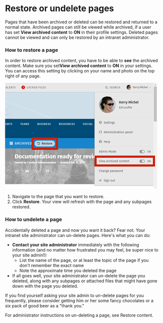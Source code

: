 # Restore or undelete pages

Pages that have been archived or deleted can be restored and returned to a normal state. Archived pages can still be viewed while archived, if a user has set **View archived content** to **ON** in their profile settings. Deleted pages cannot be viewed and can only be restored by an intranet administrator. 

### How to restore a page

In order to restore archived content, you have to be able to **see** the archived content. Make sure you set**View archived content** to **ON** in your settings. You can access this setting by clicking on your name and photo on the top right of any page.

![](../../.gitbook/assets/1%20%2829%29.png)



1. Navigate to the page that you want to restore.
2. Click **Restore**. Your view will refresh with the page and any subpages restored.

### How to undelete a page

Accidentally deleted a page and now you want it back? Fear not. Your intranet site administrator can un-delete pages. Here's what you can do:

* **Contact your site administrator** immediately with the following information \(and no matter how frustrated you may feel, be super nice to your site admin!\):
  * List the name of the page, or at least the topic of the page if you don't remember the exact name
  * Note the approximate time you deleted the page
* If all goes well, your site administrator can un-delete the page you deleted, along with any subpages or attached files that might have gone down with the page you deleted.

If you find yourself asking your site admin to un-delete pages for you frequently, please consider getting him or her some fancy chocolates or a six pack of good beer as a "thank you."  
  
For administrator instructions on un-deleting a page, see Restore content.

